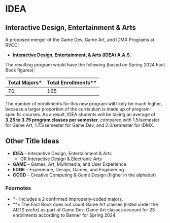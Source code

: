 # IDEA
## Interactive Design, Entertainment & Arts

A proposed merger of the Game Dev, Game Art, and IDMX Programs at RVCC:

* **[Interactive Design, Entertainment, & Arts (IDEA) A.A.S.](./degrees/aas.md)**

The resulting program would have the following (based on Spring 2024 Fact Book figures):

| Total Majors* | Total Enrollments** |
| ------------- | ------------------- |
| 70            | 165                 |

The number of enrollments for this new program will likely be much higher, because a larger proportion of the curriculum is made up of program-specific courses. As a result, IDEA students will be taking an average of **3.25 to 3.75 program classes per semester**, compared with 1.5/semester for Game Art, 1.75/semester for Game Dev, and 2.0/semester for IDMX.

## Other Title Ideas

* **IDEA** – Interactive Design, Entertainment & Arts
    * OR Interactive Design & Electronic Arts
* **GAME** – Games, Art, Multimedia, and User Experience
* **EDGE** – Experience, Design, Games, and Engineering
* **CCGD** – Creative Computing & Game Design (higher in the alphabet)

### Foornotes

* *= Includes a 2 confirmed improperly-coded majors.
* **= The Fact Book does not count Game Art classes (listed under the ARTS prefix) as part of Game Dev. Game Art classes account for 23 enrollments according to Banner for Spring 2024.